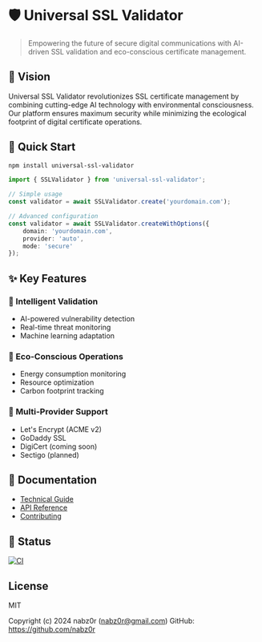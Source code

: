 # 🛡️ Universal SSL Validator

> Empowering the future of secure digital communications with AI-driven SSL validation and eco-conscious certificate management.

## 🌟 Vision

Universal SSL Validator revolutionizes SSL certificate management by combining cutting-edge AI technology with environmental consciousness. Our platform ensures maximum security while minimizing the ecological footprint of digital certificate operations.

## 🚀 Quick Start

```bash
npm install universal-ssl-validator
```

```typescript
import { SSLValidator } from 'universal-ssl-validator';

// Simple usage
const validator = await SSLValidator.create('yourdomain.com');

// Advanced configuration
const validator = await SSLValidator.createWithOptions({
    domain: 'yourdomain.com',
    provider: 'auto',
    mode: 'secure'
});
```

## ✨ Key Features

### 🤖 Intelligent Validation
- AI-powered vulnerability detection
- Real-time threat monitoring
- Machine learning adaptation

### 🌿 Eco-Conscious Operations
- Energy consumption monitoring
- Resource optimization
- Carbon footprint tracking

### 🔄 Multi-Provider Support
- Let's Encrypt (ACME v2)
- GoDaddy SSL
- DigiCert (coming soon)
- Sectigo (planned)

## 📖 Documentation

- [Technical Guide](/docs/TECHNICAL.md)
- [API Reference](/docs/API.md)
- [Contributing](/CONTRIBUTING.md)

## 🎯 Status

[![CI](https://github.com/nabz0r/universal-ssl-validator/actions/workflows/ci.yml/badge.svg)](https://github.com/nabz0r/universal-ssl-validator/actions/workflows/ci.yml)

## License

MIT

Copyright (c) 2024 nabz0r (nabz0r@gmail.com)
GitHub: https://github.com/nabz0r
